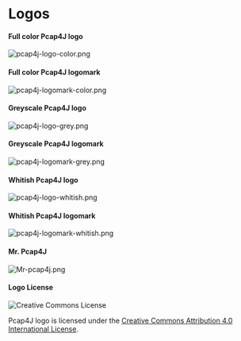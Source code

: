 Logos
=====

#### Full color Pcap4J logo
![pcap4j-logo-color.png](/www/images/logos/pcap4j-logo-color.png "Full color Pcap4J logo")

#### Full color Pcap4J logomark
![pcap4j-logomark-color.png](/www/images/logos/pcap4j-logomark-color.png "Full color Pcap4J logomark")

#### Greyscale Pcap4J logo
![pcap4j-logo-grey.png](/www/images/logos/pcap4j-logo-grey.png "Greyscale Pcap4J logo")

#### Greyscale Pcap4J logomark
![pcap4j-logomark-grey.png](/www/images/logos/pcap4j-logomark-grey.png "Greyscale Pcap4J logomark")

#### Whitish Pcap4J logo
![pcap4j-logo-whitish.png](/www/images/logos/pcap4j-logo-whitish.png "Whitish Pcap4J logo")

#### Whitish Pcap4J logomark
![pcap4j-logomark-whitish.png](/www/images/logos/pcap4j-logomark-whitish.png "Whitish Pcap4J logomark")

#### Mr. Pcap4J
![Mr-pcap4j.png](/www/images/logos/Mr-pcap4j.png "Mr. Pcap4J")

#### Logo License
<img alt="Creative Commons License" style="border-width:0" src="https://i.creativecommons.org/l/by/4.0/88x31.png" />

Pcap4J logo is licensed under the
<a href="http://creativecommons.org/licenses/by/4.0/">Creative Commons Attribution 4.0 International License</a>.
</p>
